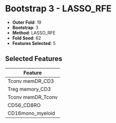 # Bootstrap 3 - LASSO_RFE

- **Outer Fold**: 19
- **Bootstrap**: 3
- **Method**: LASSO_RFE
- **Fold Seed**: 62
- **Features Selected**: 5

## Selected Features

| Feature |
|---------|
| Tconv memDR_CD3 |
| Treg memory_CD3 |
| Tconv memDR_Tconv |
| CD56_CD8RO |
| CD16mono_myeloid |
